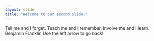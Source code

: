 ```yaml
---
layout: slide
title: "Welcome to our second slide!"
---
```

Tell me and I forget. Teach me and I remember. Involve me and I learn.
Benjamin Franklin
Use the left arrow to go back!
